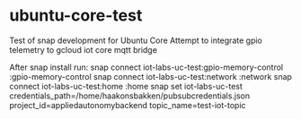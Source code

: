 # ubuntu-core-test
Test of snap development for Ubuntu Core
Attempt to integrate gpio telemetry to gcloud iot core mqtt bridge

After snap install run:
snap connect iot-labs-uc-test:gpio-memory-control :gpio-memory-control
snap connect iot-labs-uc-test:network :network
snap connect iot-labs-uc-test:home :home
snap set iot-labs-uc-test credentials_path=/home/haakonsbakken/pubsubcredentials.json project_id=appliedautonomybackend topic_name=test-iot-topic